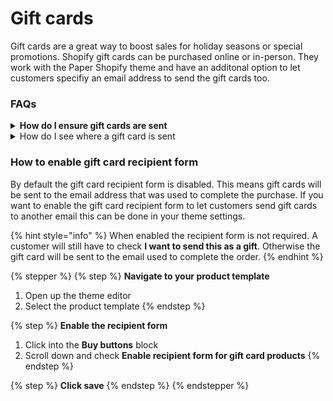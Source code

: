 # Gift cards

Gift cards are a great way to boost sales for holiday seasons or special promotions. Shopify gift cards can be purchased online or in-person. They work with the Paper Shopify theme and have an additonal option to let customers specifiy an email address to send the gift cards too.&#x20;



### FAQs

<details>

<summary><strong>How do I ensure gift cards are sent</strong></summary>

Gift cards will be emailed to your customers only after order notifications are sent. To do this, navigate to an order on your Shopify account with a gift card. Click **Fulfill items**, then select **Send a** [**notification**](https://admin.shopify.com/store/brickspacetestingstore/email_templates/shipping_confirmation/preview) **to the customer**, then click **Fulfill items**\


<figure><img src="../../.gitbook/assets/CleanShot 2025-04-30 at 23.23.47@2x.png" alt=""><figcaption></figcaption></figure>

</details>

<details>

<summary>How do I see where a gift card is sent</summary>

You can find more information on where gift cards were sent by viewing your order history. To do this find an order with a gift card purchase, then scroll down to **You scheduled X gift cards for fulfillment, click to expand this dropdown**, from here you can click each gift card number to view further details on each gift card.&#x20;



<figure><img src="../../.gitbook/assets/CleanShot 2025-04-30 at 23.30.04@2x.png" alt=""><figcaption></figcaption></figure>

</details>



### How to enable gift card recipient form

By default the gift card recipient form is disabled. This means gift cards will be sent to the email address  that was used to complete the purchase. If you want to enable the gift card recipient form to let customers send gift cards to another email this can be done in your theme settings.&#x20;

{% hint style="info" %}
When enabled the recipient form is not required. A customer will still have to check **I want to send this as a gift**. Otherwise the gift card will be sent to the email used to complete the order.
{% endhint %}

{% stepper %}
{% step %}
**Navigate to your product template**

1. Open up the theme editor
2. Select the product template
{% endstep %}

{% step %}
**Enable the recipient form**

1. Click into the **Buy buttons** block
2. Scroll down and check **Enable recipient form for gift card products**
{% endstep %}

{% step %}
**Click save**
{% endstep %}
{% endstepper %}
